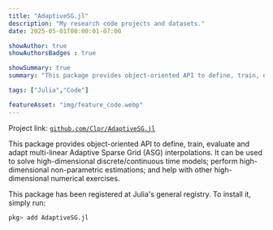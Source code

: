 ```yaml
---
title: "AdaptiveSG.jl"
description: "My research code projects and datasets."
date: 2025-05-01T00:00:01-07:00

showAuthor: true
showAuthorsBadges : true

showSummary: true
summary: "This package provides object-oriented API to define, train, evaluate and adapt multi-linear Adaptive Sparse Grid (ASG) interpolations. Project link: github.com/Clpr/AdaptiveSG.jl"

tags: ["Julia","Code"]

featureAsset: "img/feature_code.webp"
---
```


Project link: [`github.com/Clpr/AdaptiveSG.jl`](https://github.com/Clpr/AdaptiveSG.jl)

This package provides object-oriented API to define, train, evaluate and adapt multi-linear Adaptive Sparse Grid (ASG) interpolations. It can be used to solve high-dimensional discrete/continuous time models; perform high-dimensional non-parametric estimations; and help with other high-dimensional numerical exercises.

This package has been registered at Julia's general registry. To install it, simply run:

```julia
pkg> add AdaptiveSG.jl
```
